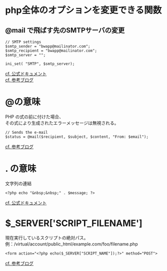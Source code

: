# php全体のオプションを変更できる関数
## @mail で飛ばす先のSMTPサーバの変更
```
// SMTP settings
$smtp_sender = "bwapp@mailinator.com";
$smtp_recipient = "bwapp@mailinator.com";
$smtp_server = "";

ini_set( "SMTP", $smtp_server);
```
[cf. 公式ドキュメント](https://www.php.net/manual/ja/function.ini-set.php)  
[cf. 参考ブログ](https://deep-blog.jp/engineer/13312/)

# @の意味
PHP の式の前に付けた場合、  
その式により生成されたエラーメッセージは無視される。
```
// Sends the e-mail
$status = @mail($recipient, $subject, $content, "From: $email");
```
[cf. 参考ブログ](https://tektektech.com/doll-at-mean/)

# . の意味
文字列の連結
```
<?php echo "&nbsp;&nbsp;" . $message; ?>
```
[cf. 公式ドキュメント](https://www.php.net/manual/ja/language.operators.string.php)

# $_SERVER['SCRIPT_FILENAME']
現在実行しているスクリプトの絶対パス。
例：/virtual/account/public_html/example.com/foo/filename.php  
```
<form action="<?php echo($_SERVER["SCRIPT_NAME"]);?>" method="POST">
```
[cf. 参考ブログ](https://webmaster.chielog.com/php/164.html)